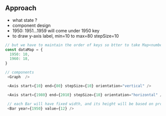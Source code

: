 
## Approach
 - what state ?
 - component design
 - 1950: 1951...1959 will come under 1950 key
 - to draw y-axis label, min=10 to max=80 stepSize=10

```js
// but we have to maintain the order of keys so btter to take Map<number, number>()
const dataMap = {
  1950: 10,
  1960: 18,
}

// components
 <Graph  />

 <Axis start={10} end={80} stepSize={10} orientation="vertical" />

 <Axis start={1980} end={2010} stepSize={10} orientation="horizontal" />

 // each Bar will have fixed width, and its height will be based on props.value
 <Bar year={1950} value={12} />
```